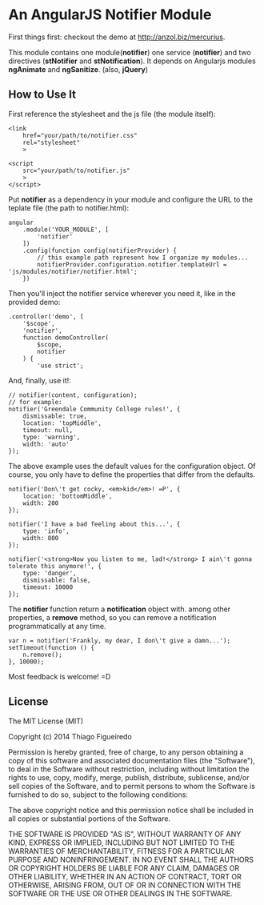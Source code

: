 An AngularJS Notifier Module
============================

First things first: checkout the demo at http://anzol.biz/mercurius.

This module contains one module(**notifier**) one service (**notifier**) and two directives (**stNotifier** and **stNotification**).
It depends on Angularjs modules **ngAnimate** and **ngSanitize**. (also, **jQuery**)

## How to Use It

First reference the stylesheet and the js file (the module itself):

    <link
        href="your/path/to/notifier.css"
        rel="stylesheet"
        >

    <script
        src="your/path/to/notifier.js"
        >
    </script>

Put **notifier** as a dependency in your module and configure the URL to the teplate file (the path to notifier.html):

    angular
        .module('YOUR_MODULE', [
            'notifier'
        ])
        .config(function config(notifierProvider) {
            // this example path represent how I organize my modules...
            notifierProvider.configuration.notifier.templateUrl = 'js/modules/notifier/notifier.html';
        })

Then you'll inject the notifier service wherever you need it, like in the provided demo:

    .controller('demo', [
        '$scope',
        'notifier',
        function demoController(
            $scope,
            notifier
        ) {
            'use strict';

And, finally, use it!:

    // notifier(content, configuration);
    // for example:
    notifier('Greendale Community College rules!', {
        dismissable: true,
        location: 'topMiddle',
        timeout: null,
        type: 'warning',
        width: 'auto'
    });

The above example uses the default values for the configuration object. Of course, you only have to define the properties that differ from the defaults.

    notifier('Don\'t get cocky, <em>kid</em>! =P', {
        location: 'bottomMiddle',
        width: 200
    });

    notifier('I have a bad feeling about this...', {
        type: 'info',
        width: 800
    });

    notifier('<strong>Now you listen to me, lad!</strong> I ain\'t gonna tolerate this anymore!', {
        type: 'danger',
        dismissable: false,
        timeout: 10000
    });

The **notifier** function return a **notification** object with. among other properties, a **remove** method, so you can remove a notification programmatically at any time.

    var n = notifier('Frankly, my dear, I don\'t give a damn...');
    setTimeout(function () {
        n.remove();
    }, 10000);

Most feedback is welcome! =D


## License

The MIT License (MIT)

Copyright (c) 2014 Thiago Figueiredo

Permission is hereby granted, free of charge, to any person obtaining a copy of
this software and associated documentation files (the "Software"), to deal in
the Software without restriction, including without limitation the rights to
use, copy, modify, merge, publish, distribute, sublicense, and/or sell copies of
the Software, and to permit persons to whom the Software is furnished to do so,
subject to the following conditions:

The above copyright notice and this permission notice shall be included in all
copies or substantial portions of the Software.

THE SOFTWARE IS PROVIDED "AS IS", WITHOUT WARRANTY OF ANY KIND, EXPRESS OR
IMPLIED, INCLUDING BUT NOT LIMITED TO THE WARRANTIES OF MERCHANTABILITY, FITNESS
FOR A PARTICULAR PURPOSE AND NONINFRINGEMENT. IN NO EVENT SHALL THE AUTHORS OR
COPYRIGHT HOLDERS BE LIABLE FOR ANY CLAIM, DAMAGES OR OTHER LIABILITY, WHETHER
IN AN ACTION OF CONTRACT, TORT OR OTHERWISE, ARISING FROM, OUT OF OR IN
CONNECTION WITH THE SOFTWARE OR THE USE OR OTHER DEALINGS IN THE SOFTWARE.

